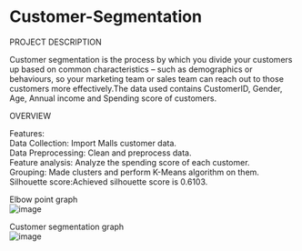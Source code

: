# Customer-Segmentation

PROJECT DESCRIPTION

Customer segmentation is the process by which you divide your customers up based on common characteristics – such as demographics or behaviours, so your marketing team or sales team can reach out to those customers more effectively.The data used contains CustomerID, Gender, Age, Annual income and Spending score of customers.

OVERVIEW

Features:<br />
Data Collection: Import Malls customer data.<br /> 
Data Preprocessing: Clean and preprocess data.<br /> 
Feature analysis: Analyze the spending score of each customer.<br /> 
Grouping: Made clusters and perform K-Means algorithm on them.<br /> 
Silhouette score:Achieved silhouette score is 0.6103.


Elbow point graph<br />
![image](https://github.com/user-attachments/assets/26f7765e-931d-40e8-9564-f03d4843622e)


Customer segmentation graph<br />
![image](https://github.com/user-attachments/assets/25e925b9-fe57-4778-8d30-c0605e5f6c61)











